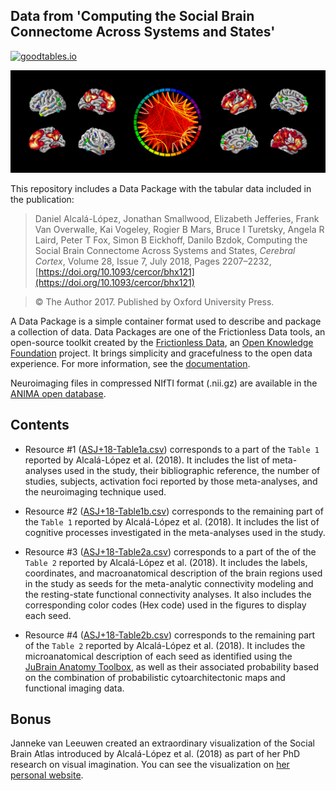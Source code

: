 ## Data from 'Computing the Social Brain Connectome Across Systems and States'

[![goodtables.io](https://goodtables.io/badge/github/danalclop/Alcala-Lopez18CerebCortex.svg)](https://goodtables.io/github/danalclop/Alcala-Lopez18CerebCortex)

<img src="https://github.com/danalclop/Alcala-Lopez18CerebCortex/blob/main/coverPic.png" alt="cover image with figures from the scientific publication: Computing the Social Brain Connectome Across Systems and States">

This repository includes a Data Package with the tabular data included in the publication:

> Daniel Alcalá-López, Jonathan Smallwood, Elizabeth Jefferies, Frank Van Overwalle, Kai Vogeley, Rogier B Mars, Bruce I Turetsky, Angela R Laird, Peter T Fox, Simon B Eickhoff, Danilo Bzdok, Computing the Social Brain Connectome Across Systems and States, *Cerebral Cortex*, Volume 28, Issue 7, July 2018, Pages 2207–2232, [https://doi.org/10.1093/cercor/bhx121](https://doi.org/10.1093/cercor/bhx121)  

> © The Author 2017. Published by Oxford University Press.

A Data Package is a simple container format used to describe and package a collection of data. Data Packages are one of the Frictionless Data tools, an open-source toolkit created by the [Frictionless Data](https://frictionlessdata.io), an [Open Knowledge Foundation](https://okfn.org) project. It brings simplicity and gracefulness to the open data experience. For more information, see the [documentation](https://frictionlessdata.io/data-package/).

Neuroimaging files in compressed NIfTI format (.nii.gz) are available in the [ANIMA open database](https://anima.inm7.de/studies/AlcalaLopez_Social_Connectome_2017).

## Contents

 - Resource #1 ([ASJ+18-Table1a.csv](https://github.com/danalclop/Alcala-Lopez18CerebCortex/blob/main/data/ASJ%2B18-Table1a.csv)) corresponds to a part of the ```Table 1``` reported by Alcalá-López et al. (2018). It includes the list of meta-analyses used in the study, their bibliographic reference, the number of studies,	subjects, activation foci reported by those meta-analyses, and the neuroimaging technique used.

 - Resource #2 ([ASJ+18-Table1b.csv](https://github.com/danalclop/Alcala-Lopez18CerebCortex/blob/main/data/ASJ%2B18-Table1b.csv)) corresponds to the remaining part of the ```Table 1``` reported by Alcalá-López et al. (2018). It includes the list of cognitive processes investigated in the meta-analyses used in the study.

 - Resource #3 ([ASJ+18-Table2a.csv](https://github.com/danalclop/Alcala-Lopez18CerebCortex/blob/main/data/ASJ%2B18-Table2a.csv)) corresponds to a part of the of the ```Table 2``` reported by Alcalá-López et al. (2018). It includes the labels, coordinates, and macroanatomical description of the brain regions used in the study as seeds for the meta-analytic connectivity modeling and the resting-state functional connectivity analyses. It also includes the corresponding color codes (Hex code) used in the figures to display each seed.

 - Resource #4 ([ASJ+18-Table2b.csv](https://github.com/danalclop/Alcala-Lopez18CerebCortex/blob/main/data/ASJ%2B18-Table2b.csv)) corresponds to the remaining part of the ```Table 2``` reported by Alcalá-López et al. (2018). It includes the microanatomical description of each seed as identified using the [JuBrain Anatomy Toolbox](https://github.com/inm7/jubrain-anatomy-toolbox), as well as their associated probability based on the combination of probabilistic cytoarchitectonic maps and functional imaging data.
 
 ## Bonus
 
 Janneke van Leeuwen created an extraordinary visualization of the Social Brain Atlas introduced by Alcalá-López et al. (2018) as part of her PhD research on visual imagination. You can see the visualization on [her personal website](https://www.thinkingeye.org/social-brain-atlas).

